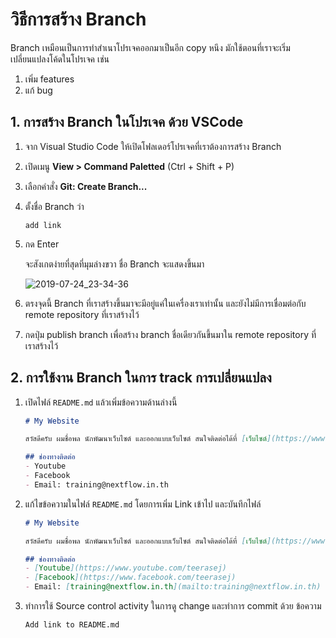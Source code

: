 
# วิธีการสร้าง Branch 

Branch เหมือนเป็นการทำสำเนาโปรเจคออกมาเป็นอีก copy หนึง มักใช้ตอนที่เราจะเริ่มเปลี่ยนแปลงโค้ดในโปรเจค เช่น

1. เพิ่ม features
2. แก้ bug

## 1. การสร้าง Branch ในโปรเจค ด้วย VSCode

1. จาก Visual Studio Code ให้เปิดโฟลเดอร์โปรเจคที่เราต้องการสร้าง Branch
2. เปิดเมนู **View > Command Paletted** (Ctrl + Shift + P)
3. เลือกคำสั่ง **Git: Create Branch...**
4. ตั้งชื่อ Branch ว่า 
   ```
   add link
   ``` 
5. กด Enter

    จะสังเกตง่ายที่สุดที่มุมล่างขวา ชื่อ Branch จะแสดงขึ้นมา

    ![2019-07-24_23-34-36](https://user-images.githubusercontent.com/85179/61812485-ca499900-ae6d-11e9-9732-98b9baf20319.png)

6. ตรงจุดนี้ Branch ที่เราสร้างขึ้นมาจะมีอยู่แค่ในเครื่องเราเท่านั้น และยังไม่มีการเชื่อมต่อกับ remote repository ที่เราสร้างไว้
7. กดปุ่ม publish branch เพื่อสร้าง branch ชื่อเดียวกันขึ้นมาใน remote repository ที่เราสร้างไว้

## 2. การใช้งาน Branch ในการ track การเปลี่ยนแปลง

1. เปิดไฟล์ `README.md` แล้วเพิ่มข้อความด้านล่างนี้
    ```markdown
    # My Website 

    สวัสดีครับ ผมชื่อพล นักพัฒนาเว็บไซต์ และออกแบบเว็บไซต์ สนใจติดต่อได้ที่ [เว็บไซต์](https://www.nextflow.in.th)

    ## ช่องทางติดต่อ
    - Youtube
    - Facebook 
    - Email: training@nextflow.in.th
    ```

2.  แก้ไขข้อความในไฟล์ `README.md` โดยการเพิ่ม Link  เข้าไป และบันทึกไฟล์
    
    ```markdown
    # My Website 

    สวัสดีครับ ผมชื่อพล นักพัฒนาเว็บไซต์ และออกแบบเว็บไซต์ สนใจติดต่อได้ที่ [เว็บไซต์](https://www.nextflow.in.th)

    ## ช่องทางติดต่อ
    - [Youtube](https://www.youtube.com/teerasej)
    - [Facebook](https://www.facebook.com/teerasej) 
    - Email: [training@nextflow.in.th](mailto:training@nextflow.in.th)
    ```

3. ทำการใช้ Source control activity ในการดู change และทำการ commit ด้วย ข้อความ
    ```
    Add link to README.md
    ```
